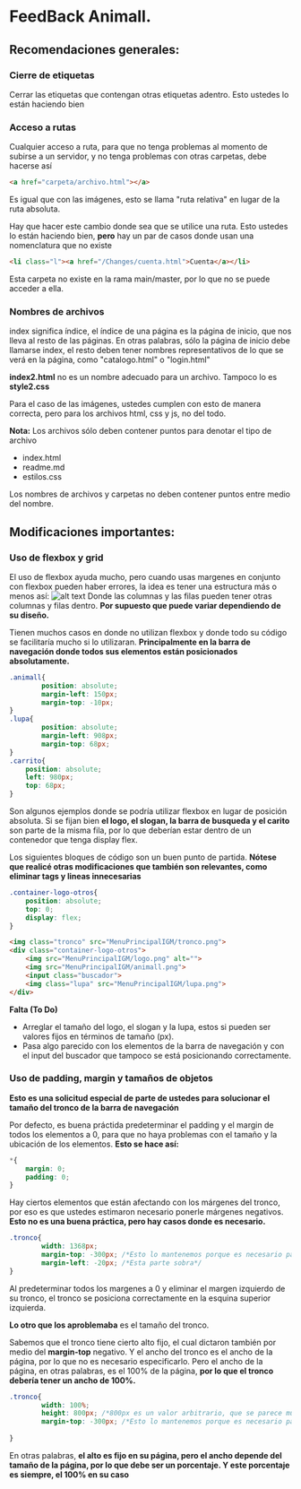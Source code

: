 # FeedBack Animall.

## Recomendaciones generales:

### Cierre de etiquetas
Cerrar las etiquetas que contengan otras etiquetas adentro. Esto ustedes lo están haciendo bien

### Acceso a rutas
Cualquier acceso a ruta, para que no tenga problemas al momento de subirse a un servidor, y no tenga problemas con otras carpetas, debe hacerse así 

```html
<a href="carpeta/archivo.html"></a>
```
Es igual que con las imágenes, esto se llama "ruta relativa" en lugar de la ruta absoluta.

Hay que hacer este cambio donde sea que se utilice una ruta. Esto ustedes lo están haciendo bien, **pero** hay un par de casos donde usan una nomenclatura que no existe

```html
<li class="l"><a href="/Changes/cuenta.html">Cuenta</a></li>
```
Esta carpeta no existe en la rama main/master, por lo que no se puede acceder a ella.

### Nombres de archivos
index significa índice, el índice de una página es la página de inicio, que nos lleva al resto de las páginas.
En otras palabras, sólo la página de inicio debe llamarse index, el resto deben tener nombres representativos de lo que se verá en la página, como "catalogo.html" o "login.html"

**index2.html** no es un nombre adecuado para un archivo. Tampoco lo es **style2.css**

Para el caso de las imágenes, ustedes cumplen con esto de manera correcta, pero para los archivos html, css y js, no del todo.

**Nota:**
Los archivos sólo deben contener puntos para denotar el tipo de archivo

* index.html
* readme.md
* estilos.css

Los nombres de archivos y carpetas no deben contener puntos entre medio del nombre.

## Modificaciones importantes:

### Uso de flexbox y grid
El uso de flexbox ayuda mucho, pero cuando usas margenes en conjunto con flexbox pueden haber errores, la idea es tener una estructura más o menos así:
![alt text](https://www.freecodecamp.org/news/content/images/2022/05/CSS-GRID-3.png)
Donde las columnas y las filas pueden tener otras columnas y filas dentro. **Por supuesto que puede variar dependiendo de su diseño.**

Tienen muchos casos en donde no utilizan flexbox y donde todo su código se facilitaría mucho si lo utilizaran. **Principalmente en la barra de navegación donde todos sus elementos están posicionados absolutamente.**
```css
.animall{
        position: absolute;
        margin-left: 150px;
        margin-top: -10px;
}
.lupa{
        position: absolute;
        margin-left: 908px;
        margin-top: 68px;
}
.carrito{
    position: absolute;
    left: 980px;
    top: 68px;
}
```
Son algunos ejemplos donde se podría utilizar flexbox en lugar de posición absoluta.
Si se fijan bien **el logo, el slogan, la barra de busqueda y el carito** son parte de la misma fila, por lo que deberían estar dentro de un contenedor que tenga display flex.

Los siguientes bloques de código son un buen punto de partida. **Nótese que realicé otras modificaciones que también son relevantes, como eliminar tags y lineas innecesarias**
```css
.container-logo-otros{
    position: absolute;
    top: 0;
    display: flex;
}
```
```html
<img class="tronco" src="MenuPrincipalIGM/tronco.png">
<div class="container-logo-otros">
    <img src="MenuPrincipalIGM/logo.png" alt="">
    <img src="MenuPrincipalIGM/animall.png">
    <input class="buscador">
    <img class="lupa" src="MenuPrincipalIGM/lupa.png">
</div>
```
**Falta (To Do)**
* Arreglar el tamaño del logo, el slogan y la lupa, estos si pueden ser valores fijos en términos de tamaño (px).
* Pasa algo parecido con los elementos de la barra de navegación y con el input del buscador que tampoco se está posicionando correctamente.


### Uso de padding, margin y tamaños de objetos
**Esto es una solicitud especial de parte de ustedes para solucionar el tamaño del tronco de la barra de navegación**

Por defecto, es buena práctida predeterminar el padding y el margin de todos los elementos a 0, para que no haya problemas con el tamaño  y la ubicación de los elementos.
**Esto se hace así:**
```css
*{
    margin: 0;
    padding: 0;
}
```
Hay ciertos elementos que están afectando con los márgenes del tronco, por eso es que ustedes estimaron necesario ponerle márgenes negativos. **Esto no es una buena práctica, pero hay casos donde es necesario.**

```css
.tronco{
        width: 1368px;
        margin-top: -300px; /*Esto lo mantenemos porque es necesario para el funcionamiento de su código*/
        margin-left: -20px; /*Esta parte sobra*/
}
```
Al predeterminar todos los margenes a 0 y eliminar el margen izquierdo de su tronco, el tronco se posiciona correctamente en la esquina superior izquierda.

**Lo otro que los aproblemaba** es el tamaño del tronco.

Sabemos que el tronco tiene cierto alto fijo, el cual dictaron también por medio del **margin-top** negativo. Y el ancho del tronco es el ancho de la página, por lo que no es necesario especificarlo.
Pero el ancho de la página, en otras palabras, es el 100% de la página, **por lo que el tronco debería tener un ancho de 100%.**
```css
.tronco{
        width: 100%;
        height: 800px; /*800px es un valor arbitrario, que se parece mucho al alto de la imágen, que por algún motivo era 758.969*/
        margin-top: -300px; /*Esto lo mantenemos porque es necesario para el funcionamiento de su código*/
        
}
```
En otras palabras, **el alto es fijo en su página, pero el ancho depende del tamaño de la página, por lo que debe ser un porcentaje. Y este porcentaje es siempre, el 100% en su caso**


